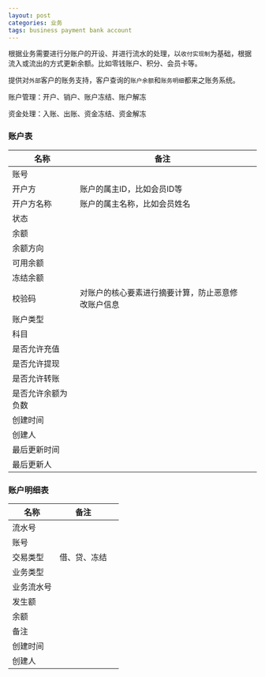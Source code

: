 ```yaml
---
layout: post
categories: 业务
tags: business payment bank account
---
```


根据业务需要进行分账户的开设、并进行流水的处理，以`收付实现制`为基础，根据流入或流出的方式更新余额。比如零钱账户、积分、会员卡等。

提供对`外部`客户的账务支持，客户查询的`账户余额`和`账务明细`都来之账务系统。

账户管理：开户、销户、账户冻结、账户解冻

资金处理：入账、出账、资金冻结、资金解冻

### 账户表

| 名称               | 备注                                               |      |
| ------------------ | -------------------------------------------------- | ---- |
| 账号               |                                                    |      |
| 开户方             | 账户的属主ID，比如会员ID等                         |      |
| 开户方名称         | 账户的属主名称，比如会员姓名                       |      |
| 状态               |                                                    |      |
| 余额               |                                                    |      |
| 余额方向           |                                                    |      |
| 可用余额           |                                                    |      |
| 冻结余额           |                                                    |      |
| 校验码             | 对账户的核心要素进行摘要计算，防止恶意修改账户信息 |      |
| 账户类型           |                                                    |      |
| 科目               |                                                    |      |
| 是否允许充值       |                                                    |      |
| 是否允许提现       |                                                    |      |
| 是否允许转账       |                                                    |      |
| 是否允许余额为负数 |                                                    |      |
| 创建时间           |                                                    |      |
| 创建人             |                                                    |      |
| 最后更新时间       |                                                    |      |
| 最后更新人         |                                                    |      |

### 账户明细表

| 名称       | 备注         |      |
| ---------- | ------------ | ---- |
| 流水号     |              |      |
| 账号       |              |      |
| 交易类型   | 借、贷、冻结 |      |
| 业务类型   |              |      |
| 业务流水号 |              |      |
| 发生额     |              |      |
| 余额       |              |      |
| 备注       |              |      |
| 创建时间   |              |      |
| 创建人     |              |      |

